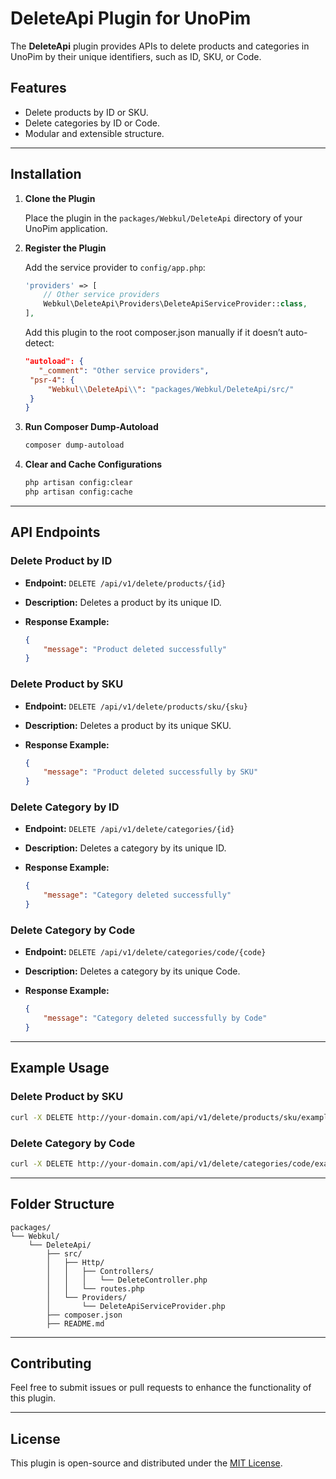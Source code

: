 # DeleteApi Plugin for UnoPim

The **DeleteApi** plugin provides APIs to delete products and categories in UnoPim by their unique identifiers, such as ID, SKU, or Code.

## Features

- Delete products by ID or SKU.
- Delete categories by ID or Code.
- Modular and extensible structure.

---

## Installation

1. **Clone the Plugin**

   Place the plugin in the `packages/Webkul/DeleteApi` directory of your UnoPim application.

2. **Register the Plugin**

   Add the service provider to `config/app.php`:

   ```php
   'providers' => [
       // Other service providers
       Webkul\DeleteApi\Providers\DeleteApiServiceProvider::class,
   ],
   ```

   Add this plugin to the root composer.json manually if it doesn’t auto-detect:

   ```json
   "autoload": {
      "_comment": "Other service providers",
    "psr-4": {
        "Webkul\\DeleteApi\\": "packages/Webkul/DeleteApi/src/"
    }
   }
   ```

3. **Run Composer Dump-Autoload**

   ```bash
   composer dump-autoload
   ```

4. **Clear and Cache Configurations**

   ```bash
   php artisan config:clear
   php artisan config:cache
   ```

---

## API Endpoints

### Delete Product by ID

- **Endpoint:** `DELETE /api/v1/delete/products/{id}`
- **Description:** Deletes a product by its unique ID.
- **Response Example:**

  ```json
  {
      "message": "Product deleted successfully"
  }
  ```

### Delete Product by SKU

- **Endpoint:** `DELETE /api/v1/delete/products/sku/{sku}`
- **Description:** Deletes a product by its unique SKU.
- **Response Example:**

  ```json
  {
      "message": "Product deleted successfully by SKU"
  }
  ```

### Delete Category by ID

- **Endpoint:** `DELETE /api/v1/delete/categories/{id}`
- **Description:** Deletes a category by its unique ID.
- **Response Example:**

  ```json
  {
      "message": "Category deleted successfully"
  }
  ```

### Delete Category by Code

- **Endpoint:** `DELETE /api/v1/delete/categories/code/{code}`
- **Description:** Deletes a category by its unique Code.
- **Response Example:**

  ```json
  {
      "message": "Category deleted successfully by Code"
  }
  ```

---

## Example Usage

### Delete Product by SKU

```bash
curl -X DELETE http://your-domain.com/api/v1/delete/products/sku/example-sku
```

### Delete Category by Code

```bash
curl -X DELETE http://your-domain.com/api/v1/delete/categories/code/example-code
```

---

## Folder Structure

```plaintext
packages/
└── Webkul/
    └── DeleteApi/
        ├── src/
        │   ├── Http/
        │   │   ├── Controllers/
        │   │   │   └── DeleteController.php
        │   │   └── routes.php
        │   └── Providers/
        │       └── DeleteApiServiceProvider.php
        ├── composer.json
        ├── README.md
```

---

## Contributing

Feel free to submit issues or pull requests to enhance the functionality of this plugin.

---

## License

This plugin is open-source and distributed under the [MIT License](https://opensource.org/licenses/MIT).

